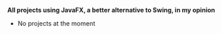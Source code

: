 **All projects using JavaFX, a better alternative to Swing, in my opinion**
- No projects at the moment
